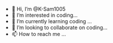 - 👋 Hi, I’m @K-Sam1005
- 👀 I’m interested in coding...
- 🌱 I’m currently learning coding ...
- 💞️ I’m looking to collaborate on coding...
- 📫 How to reach me ...

<!---
K-Sam1005/K-Sam1005 is a ✨ special ✨ repository because its `README.md` (this file) appears on your GitHub profile.
You can click the Preview link to take a look at your changes.
--->
